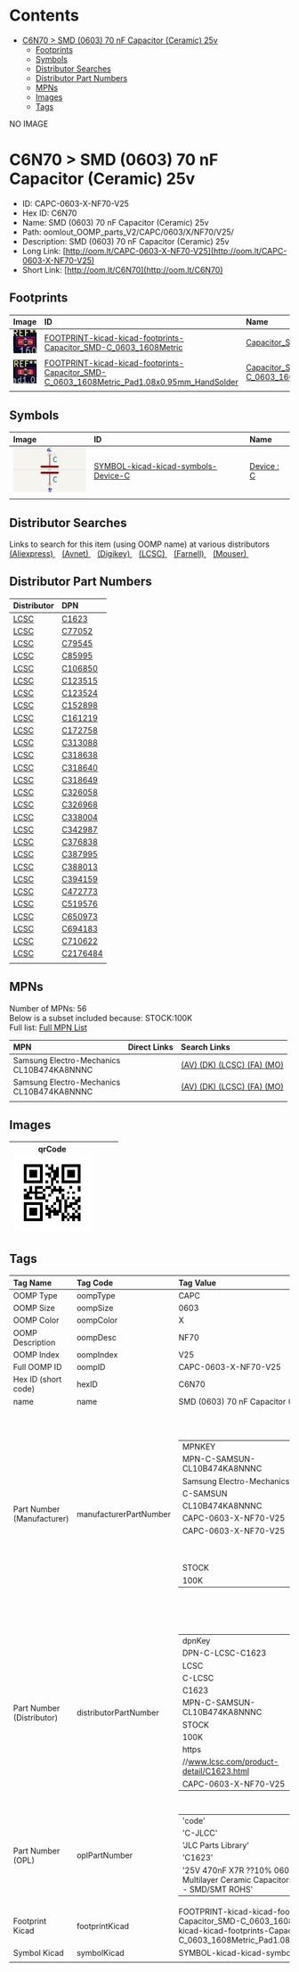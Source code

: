 



Contents
========

* [C6N70 > SMD (0603) 70 nF Capacitor (Ceramic) 25v](#c6n70--smd-0603-70-nf-capacitor-ceramic-25v)
	* [Footprints](#footprints)
	* [Symbols](#symbols)
	* [Distributor Searches](#distributor-searches)
	* [Distributor Part Numbers](#distributor-part-numbers)
	* [MPNs](#mpns)
	* [Images](#images)
	* [Tags](#tags)
  
NO IMAGE  
# C6N70 > SMD (0603) 70 nF Capacitor (Ceramic) 25v

- ID: CAPC-0603-X-NF70-V25
- Hex ID: C6N70
- Name: SMD (0603) 70 nF Capacitor (Ceramic) 25v
- Path: oomlout_OOMP_parts_V2/CAPC/0603/X/NF70/V25/
- Description: SMD (0603) 70 nF Capacitor (Ceramic) 25v
- Long Link: [http://oom.lt/CAPC-0603-X-NF70-V25](http://oom.lt/CAPC-0603-X-NF70-V25)
- Short Link: [http://oom.lt/C6N70](http://oom.lt/C6N70)

## Footprints
  

|Image|ID|Name|
| :--- | :--- | :--- |
|[![](https://raw.githubusercontent.com/oomlout/oomlout_OOMP_eda_V2/main/FOOTPRINT/kicad/kicad-footprints/Capacitor_SMD/C_0603_1608Metric/image_140.png)](https://github.com/oomlout/oomlout_OOMP_eda_V2/tree/main/FOOTPRINT/kicad/kicad-footprints/Capacitor_SMD/C_0603_1608Metric/)|[FOOTPRINT-kicad-kicad-footprints-Capacitor_SMD-C_0603_1608Metric](https://github.com/oomlout/oomlout_OOMP_eda_V2/tree/main/FOOTPRINT/kicad/kicad-footprints/Capacitor_SMD/C_0603_1608Metric/)|[Capacitor_SMD : C_0603_1608Metric](https://github.com/oomlout/oomlout_OOMP_eda_V2/tree/main/FOOTPRINT/kicad/kicad-footprints/Capacitor_SMD/C_0603_1608Metric/)|
|[![](https://raw.githubusercontent.com/oomlout/oomlout_OOMP_eda_V2/main/FOOTPRINT/kicad/kicad-footprints/Capacitor_SMD/C_0603_1608Metric_Pad1.08x0.95mm_HandSolder/image_140.png)](https://github.com/oomlout/oomlout_OOMP_eda_V2/tree/main/FOOTPRINT/kicad/kicad-footprints/Capacitor_SMD/C_0603_1608Metric_Pad1.08x0.95mm_HandSolder/)|[FOOTPRINT-kicad-kicad-footprints-Capacitor_SMD-C_0603_1608Metric_Pad1.08x0.95mm_HandSolder](https://github.com/oomlout/oomlout_OOMP_eda_V2/tree/main/FOOTPRINT/kicad/kicad-footprints/Capacitor_SMD/C_0603_1608Metric_Pad1.08x0.95mm_HandSolder/)|[Capacitor_SMD : C_0603_1608Metric_Pad1.08x0.95mm_HandSolder](https://github.com/oomlout/oomlout_OOMP_eda_V2/tree/main/FOOTPRINT/kicad/kicad-footprints/Capacitor_SMD/C_0603_1608Metric_Pad1.08x0.95mm_HandSolder/)|
||||

## Symbols
  

|Image|ID|Name|
| :--- | :--- | :--- |
|[![](https://raw.githubusercontent.com/oomlout/oomlout_OOMP_eda_V2/main/SYMBOL/kicad/kicad-symbols/Device/C/image_140.png)](https://github.com/oomlout/oomlout_OOMP_eda_V2/tree/main/SYMBOL/kicad/kicad-symbols/Device/C/)|[SYMBOL-kicad-kicad-symbols-Device-C](https://github.com/oomlout/oomlout_OOMP_eda_V2/tree/main/SYMBOL/kicad/kicad-symbols/Device/C/)|[Device : C](https://github.com/oomlout/oomlout_OOMP_eda_V2/tree/main/SYMBOL/kicad/kicad-symbols/Device/C/)|
||||

## Distributor Searches
  
Links to search for this item (using OOMP name) at various distributors  
[(Aliexpress) ](https://www.aliexpress.com/wholesale?SearchText=SMD+0603+70+nF+Capacitor+Ceramic+25v)&nbsp;&nbsp;&nbsp;[(Avnet) ](https://www.avnet.com/shop/us/search/SMD+0603+70+nF+Capacitor+Ceramic+25v)&nbsp;&nbsp;&nbsp;[(Digikey) ](https://www.digikey.co.uk/en/products/result?s=SMD+0603+70+nF+Capacitor+Ceramic+25v)&nbsp;&nbsp;&nbsp;[(LCSC) ](https://www.lcsc.com/search?q=SMD+0603+70+nF+Capacitor+Ceramic+25v)&nbsp;&nbsp;&nbsp;[(Farnell) ](https://uk.farnell.com/search?st=SMD+0603+70+nF+Capacitor+Ceramic+25v)&nbsp;&nbsp;&nbsp;[(Mouser) ](https://www.mouser.com/c/?q=SMD+0603+70+nF+Capacitor+Ceramic+25v)&nbsp;&nbsp;&nbsp;
## Distributor Part Numbers
  

|Distributor|DPN|
| :--- | :--- |
|[LCSC](https://www.lcsc.com/product-detail/C1623.html)|[C1623](https://www.lcsc.com/product-detail/C1623.html)|
|[LCSC](https://www.lcsc.com/product-detail/C77052.html)|[C77052](https://www.lcsc.com/product-detail/C77052.html)|
|[LCSC](https://www.lcsc.com/product-detail/C79545.html)|[C79545](https://www.lcsc.com/product-detail/C79545.html)|
|[LCSC](https://www.lcsc.com/product-detail/C85995.html)|[C85995](https://www.lcsc.com/product-detail/C85995.html)|
|[LCSC](https://www.lcsc.com/product-detail/C106850.html)|[C106850](https://www.lcsc.com/product-detail/C106850.html)|
|[LCSC](https://www.lcsc.com/product-detail/C123515.html)|[C123515](https://www.lcsc.com/product-detail/C123515.html)|
|[LCSC](https://www.lcsc.com/product-detail/C123524.html)|[C123524](https://www.lcsc.com/product-detail/C123524.html)|
|[LCSC](https://www.lcsc.com/product-detail/C152898.html)|[C152898](https://www.lcsc.com/product-detail/C152898.html)|
|[LCSC](https://www.lcsc.com/product-detail/C161219.html)|[C161219](https://www.lcsc.com/product-detail/C161219.html)|
|[LCSC](https://www.lcsc.com/product-detail/C172758.html)|[C172758](https://www.lcsc.com/product-detail/C172758.html)|
|[LCSC](https://www.lcsc.com/product-detail/C313088.html)|[C313088](https://www.lcsc.com/product-detail/C313088.html)|
|[LCSC](https://www.lcsc.com/product-detail/C318638.html)|[C318638](https://www.lcsc.com/product-detail/C318638.html)|
|[LCSC](https://www.lcsc.com/product-detail/C318640.html)|[C318640](https://www.lcsc.com/product-detail/C318640.html)|
|[LCSC](https://www.lcsc.com/product-detail/C318649.html)|[C318649](https://www.lcsc.com/product-detail/C318649.html)|
|[LCSC](https://www.lcsc.com/product-detail/C326058.html)|[C326058](https://www.lcsc.com/product-detail/C326058.html)|
|[LCSC](https://www.lcsc.com/product-detail/C326968.html)|[C326968](https://www.lcsc.com/product-detail/C326968.html)|
|[LCSC](https://www.lcsc.com/product-detail/C338004.html)|[C338004](https://www.lcsc.com/product-detail/C338004.html)|
|[LCSC](https://www.lcsc.com/product-detail/C342987.html)|[C342987](https://www.lcsc.com/product-detail/C342987.html)|
|[LCSC](https://www.lcsc.com/product-detail/C376838.html)|[C376838](https://www.lcsc.com/product-detail/C376838.html)|
|[LCSC](https://www.lcsc.com/product-detail/C387995.html)|[C387995](https://www.lcsc.com/product-detail/C387995.html)|
|[LCSC](https://www.lcsc.com/product-detail/C388013.html)|[C388013](https://www.lcsc.com/product-detail/C388013.html)|
|[LCSC](https://www.lcsc.com/product-detail/C394159.html)|[C394159](https://www.lcsc.com/product-detail/C394159.html)|
|[LCSC](https://www.lcsc.com/product-detail/C472773.html)|[C472773](https://www.lcsc.com/product-detail/C472773.html)|
|[LCSC](https://www.lcsc.com/product-detail/C519576.html)|[C519576](https://www.lcsc.com/product-detail/C519576.html)|
|[LCSC](https://www.lcsc.com/product-detail/C650973.html)|[C650973](https://www.lcsc.com/product-detail/C650973.html)|
|[LCSC](https://www.lcsc.com/product-detail/C694183.html)|[C694183](https://www.lcsc.com/product-detail/C694183.html)|
|[LCSC](https://www.lcsc.com/product-detail/C710622.html)|[C710622](https://www.lcsc.com/product-detail/C710622.html)|
|[LCSC](https://www.lcsc.com/product-detail/C2176484.html)|[C2176484](https://www.lcsc.com/product-detail/C2176484.html)|
|||

## MPNs
  
Number of MPNs: 56<br>Below is a subset included because: STOCK:100K <br>Full list: [Full MPN List](MPNLIST.md)  

|MPN|Direct Links|Search Links|
| :--- | :--- | :--- |
|Samsung Electro-Mechanics<br>CL10B474KA8NNNC||[(AV) ](https://www.avnet.com/shop/us/search/CL10B474KA8NNNC)[(DK) ](https://www.digikey.co.uk/products/en?keywords=CL10B474KA8NNNC)[(LCSC) ](https://www.lcsc.com/search?q=CL10B474KA8NNNC)[(FA) ](https://uk.farnell.com/search?st=CL10B474KA8NNNC)[(MO) ](https://www.mouser.com/c/?q=CL10B474KA8NNNC)|
|Samsung Electro-Mechanics<br>CL10B474KA8NNNC||[(AV) ](https://www.avnet.com/shop/us/search/CL10B474KA8NNNC)[(DK) ](https://www.digikey.co.uk/products/en?keywords=CL10B474KA8NNNC)[(LCSC) ](https://www.lcsc.com/search?q=CL10B474KA8NNNC)[(FA) ](https://uk.farnell.com/search?st=CL10B474KA8NNNC)[(MO) ](https://www.mouser.com/c/?q=CL10B474KA8NNNC)|
||||

## Images
  

|qrCode<br>[![](https://raw.githubusercontent.com/oomlout/oomlout_OOMP_parts_V2/main/CAPC/0603/X/NF70/V25/qrCode_140.png)](https://github.com/oomlout/oomlout_OOMP_parts_V2/tree/main/CAPC/0603/X/NF70/V25/qrCode.png)||||
| :---: | :---: | :---: | :---: |

## Tags
  

|Tag Name|Tag Code|Tag Value|
| :--- | :--- | :--- |
|OOMP Type|oompType|CAPC|
|OOMP Size|oompSize|0603|
|OOMP Color|oompColor|X|
|OOMP Description|oompDesc|NF70|
|OOMP Index|oompIndex|V25|
|Full OOMP ID|oompID|CAPC-0603-X-NF70-V25|
|Hex ID (short code)|hexID|C6N70|
|name|name|SMD (0603) 70 nF Capacitor (Ceramic) 25v|
|Part Number (Manufacturer)|manufacturerPartNumber|<table><tr><td>MPNKEY</td></tr><tr><td> MPN-C-SAMSUN-CL10B474KA8NNNC</td><td> MANUFACTURER</td></tr><tr><td> Samsung Electro-Mechanics</td><td> MANUCODE</td></tr><tr><td> C-SAMSUN</td><td> MPN</td></tr><tr><td> CL10B474KA8NNNC</td><td> OOMPIDPARTIAL</td></tr><tr><td> CAPC-0603-X-NF70-V25</td><td> OOMPID</td></tr><tr><td> CAPC-0603-X-NF70-V25</td><td> LINK</td></tr><tr><td> </td><td> DESCRIPTION</td></tr><tr><td> </td><td> TAGS</td></tr><tr><td> STOCK</td></tr><tr><td>100K</td></tr></table></td><td> <table><tr><td>MPNKEY</td></tr><tr><td> MPN-C-MURATA-GRM188R71E474KA12D</td><td> MANUFACTURER</td></tr><tr><td> Murata Electronics</td><td> MANUCODE</td></tr><tr><td> C-MURATA</td><td> MPN</td></tr><tr><td> GRM188R71E474KA12D</td><td> OOMPIDPARTIAL</td></tr><tr><td> CAPC-0603-X-NF70-V25</td><td> OOMPID</td></tr><tr><td> CAPC-0603-X-NF70-V25</td><td> LINK</td></tr><tr><td> </td><td> DESCRIPTION</td></tr><tr><td> </td><td> TAGS</td></tr><tr><td> STOCK</td></tr><tr><td>1K</td></tr></table></td><td> <table><tr><td>MPNKEY</td></tr><tr><td> MPN-C-KYOCER-06033C474KAT2A</td><td> MANUFACTURER</td></tr><tr><td> Kyocera AVX</td><td> MANUCODE</td></tr><tr><td> C-KYOCER</td><td> MPN</td></tr><tr><td> 06033C474KAT2A</td><td> OOMPIDPARTIAL</td></tr><tr><td> CAPC-0603-X-NF70-V25</td><td> OOMPID</td></tr><tr><td> CAPC-0603-X-NF70-V25</td><td> LINK</td></tr><tr><td> </td><td> DESCRIPTION</td></tr><tr><td> </td><td> TAGS</td></tr><tr><td> </td></tr></table></td><td> <table><tr><td>MPNKEY</td></tr><tr><td> MPN-C-MURATA-GRM188B31E474KA75D</td><td> MANUFACTURER</td></tr><tr><td> Murata Electronics</td><td> MANUCODE</td></tr><tr><td> C-MURATA</td><td> MPN</td></tr><tr><td> GRM188B31E474KA75D</td><td> OOMPIDPARTIAL</td></tr><tr><td> CAPC-0603-X-NF70-V25</td><td> OOMPID</td></tr><tr><td> CAPC-0603-X-NF70-V25</td><td> LINK</td></tr><tr><td> </td><td> DESCRIPTION</td></tr><tr><td> </td><td> TAGS</td></tr><tr><td> </td></tr></table></td><td> <table><tr><td>MPNKEY</td></tr><tr><td> MPN-C-YAGEO-CC0603KRX5R8BB474</td><td> MANUFACTURER</td></tr><tr><td> YAGEO</td><td> MANUCODE</td></tr><tr><td> C-YAGEO</td><td> MPN</td></tr><tr><td> CC0603KRX5R8BB474</td><td> OOMPIDPARTIAL</td></tr><tr><td> CAPC-0603-X-NF70-V25</td><td> OOMPID</td></tr><tr><td> CAPC-0603-X-NF70-V25</td><td> LINK</td></tr><tr><td> </td><td> DESCRIPTION</td></tr><tr><td> </td><td> TAGS</td></tr><tr><td> STOCK</td></tr><tr><td>1K</td></tr></table></td><td> <table><tr><td>MPNKEY</td></tr><tr><td> MPN-C-WALSIN-0603B474K250CT</td><td> MANUFACTURER</td></tr><tr><td> Walsin Tech Corp</td><td> MANUCODE</td></tr><tr><td> C-WALSIN</td><td> MPN</td></tr><tr><td> 0603B474K250CT</td><td> OOMPIDPARTIAL</td></tr><tr><td> CAPC-0603-X-NF70-V25</td><td> OOMPID</td></tr><tr><td> CAPC-0603-X-NF70-V25</td><td> LINK</td></tr><tr><td> </td><td> DESCRIPTION</td></tr><tr><td> </td><td> TAGS</td></tr><tr><td> STOCK</td></tr><tr><td>10K</td></tr></table></td><td> <table><tr><td>MPNKEY</td></tr><tr><td> MPN-C-WALSIN-0603F474Z250</td><td> MANUFACTURER</td></tr><tr><td> Walsin Tech Corp</td><td> MANUCODE</td></tr><tr><td> C-WALSIN</td><td> MPN</td></tr><tr><td> 0603F474Z250</td><td> OOMPIDPARTIAL</td></tr><tr><td> CAPC-0603-X-NF70-V25</td><td> OOMPID</td></tr><tr><td> CAPC-0603-X-NF70-V25</td><td> LINK</td></tr><tr><td> </td><td> DESCRIPTION</td></tr><tr><td> </td><td> TAGS</td></tr><tr><td> </td></tr></table></td><td> <table><tr><td>MPNKEY</td></tr><tr><td> MPN-C-WALSIN-0603X474K250CT</td><td> MANUFACTURER</td></tr><tr><td> Walsin Tech Corp</td><td> MANUCODE</td></tr><tr><td> C-WALSIN</td><td> MPN</td></tr><tr><td> 0603X474K250CT</td><td> OOMPIDPARTIAL</td></tr><tr><td> CAPC-0603-X-NF70-V25</td><td> OOMPID</td></tr><tr><td> CAPC-0603-X-NF70-V25</td><td> LINK</td></tr><tr><td> </td><td> DESCRIPTION</td></tr><tr><td> </td><td> TAGS</td></tr><tr><td> STOCK</td></tr><tr><td>10K</td></tr></table></td><td> <table><tr><td>MPNKEY</td></tr><tr><td> MPN-C-MURATA-GCM188R71E474KA64D</td><td> MANUFACTURER</td></tr><tr><td> Murata Electronics</td><td> MANUCODE</td></tr><tr><td> C-MURATA</td><td> MPN</td></tr><tr><td> GCM188R71E474KA64D</td><td> OOMPIDPARTIAL</td></tr><tr><td> CAPC-0603-X-NF70-V25</td><td> OOMPID</td></tr><tr><td> CAPC-0603-X-NF70-V25</td><td> LINK</td></tr><tr><td> </td><td> DESCRIPTION</td></tr><tr><td> </td><td> TAGS</td></tr><tr><td> STOCK</td></tr><tr><td>1K</td></tr></table></td><td> <table><tr><td>MPNKEY</td></tr><tr><td> MPN-C-FHGUAN-0603B474K250NT</td><td> MANUFACTURER</td></tr><tr><td> FH (Guangdong Fenghua Advanced Tech)</td><td> MANUCODE</td></tr><tr><td> C-FHGUAN</td><td> MPN</td></tr><tr><td> 0603B474K250NT</td><td> OOMPIDPARTIAL</td></tr><tr><td> CAPC-0603-X-NF70-V25</td><td> OOMPID</td></tr><tr><td> CAPC-0603-X-NF70-V25</td><td> LINK</td></tr><tr><td> </td><td> DESCRIPTION</td></tr><tr><td> </td><td> TAGS</td></tr><tr><td> STOCK</td></tr><tr><td>1K</td></tr></table></td><td> <table><tr><td>MPNKEY</td></tr><tr><td> MPN-C-FHGUAN-0603F474M250NT</td><td> MANUFACTURER</td></tr><tr><td> FH (Guangdong Fenghua Advanced Tech)</td><td> MANUCODE</td></tr><tr><td> C-FHGUAN</td><td> MPN</td></tr><tr><td> 0603F474M250NT</td><td> OOMPIDPARTIAL</td></tr><tr><td> CAPC-0603-X-NF70-V25</td><td> OOMPID</td></tr><tr><td> CAPC-0603-X-NF70-V25</td><td> LINK</td></tr><tr><td> </td><td> DESCRIPTION</td></tr><tr><td> </td><td> TAGS</td></tr><tr><td> </td></tr></table></td><td> <table><tr><td>MPNKEY</td></tr><tr><td> MPN-C-SAMSUN-CL10A474KA8NNNC</td><td> MANUFACTURER</td></tr><tr><td> Samsung Electro-Mechanics</td><td> MANUCODE</td></tr><tr><td> C-SAMSUN</td><td> MPN</td></tr><tr><td> CL10A474KA8NNNC</td><td> OOMPIDPARTIAL</td></tr><tr><td> CAPC-0603-X-NF70-V25</td><td> OOMPID</td></tr><tr><td> CAPC-0603-X-NF70-V25</td><td> LINK</td></tr><tr><td> </td><td> DESCRIPTION</td></tr><tr><td> </td><td> TAGS</td></tr><tr><td> </td></tr></table></td><td> <table><tr><td>MPNKEY</td></tr><tr><td> MPN-C-SAMSUN-CL10B474KA8NFNC</td><td> MANUFACTURER</td></tr><tr><td> Samsung Electro-Mechanics</td><td> MANUCODE</td></tr><tr><td> C-SAMSUN</td><td> MPN</td></tr><tr><td> CL10B474KA8NFNC</td><td> OOMPIDPARTIAL</td></tr><tr><td> CAPC-0603-X-NF70-V25</td><td> OOMPID</td></tr><tr><td> CAPC-0603-X-NF70-V25</td><td> LINK</td></tr><tr><td> </td><td> DESCRIPTION</td></tr><tr><td> </td><td> TAGS</td></tr><tr><td> </td></tr></table></td><td> <table><tr><td>MPNKEY</td></tr><tr><td> MPN-C-SAMSUN-CL10F474ZA8NNNC</td><td> MANUFACTURER</td></tr><tr><td> Samsung Electro-Mechanics</td><td> MANUCODE</td></tr><tr><td> C-SAMSUN</td><td> MPN</td></tr><tr><td> CL10F474ZA8NNNC</td><td> OOMPIDPARTIAL</td></tr><tr><td> CAPC-0603-X-NF70-V25</td><td> OOMPID</td></tr><tr><td> CAPC-0603-X-NF70-V25</td><td> LINK</td></tr><tr><td> </td><td> DESCRIPTION</td></tr><tr><td> </td><td> TAGS</td></tr><tr><td> STOCK</td></tr><tr><td>1K</td></tr></table></td><td> <table><tr><td>MPNKEY</td></tr><tr><td> MPN-C-YAGEO-CC0603KRX7R8BB474</td><td> MANUFACTURER</td></tr><tr><td> YAGEO</td><td> MANUCODE</td></tr><tr><td> C-YAGEO</td><td> MPN</td></tr><tr><td> CC0603KRX7R8BB474</td><td> OOMPIDPARTIAL</td></tr><tr><td> CAPC-0603-X-NF70-V25</td><td> OOMPID</td></tr><tr><td> CAPC-0603-X-NF70-V25</td><td> LINK</td></tr><tr><td> </td><td> DESCRIPTION</td></tr><tr><td> </td><td> TAGS</td></tr><tr><td> STOCK</td></tr><tr><td>1K</td></tr></table></td><td> <table><tr><td>MPNKEY</td></tr><tr><td> MPN-C-YAGEO-CC0603ZRY5V8BB474</td><td> MANUFACTURER</td></tr><tr><td> YAGEO</td><td> MANUCODE</td></tr><tr><td> C-YAGEO</td><td> MPN</td></tr><tr><td> CC0603ZRY5V8BB474</td><td> OOMPIDPARTIAL</td></tr><tr><td> CAPC-0603-X-NF70-V25</td><td> OOMPID</td></tr><tr><td> CAPC-0603-X-NF70-V25</td><td> LINK</td></tr><tr><td> </td><td> DESCRIPTION</td></tr><tr><td> </td><td> TAGS</td></tr><tr><td> STOCK</td></tr><tr><td>1K</td></tr></table></td><td> <table><tr><td>MPNKEY</td></tr><tr><td> MPN-C-TDK-C1608X5R1E474KT000E</td><td> MANUFACTURER</td></tr><tr><td> TDK</td><td> MANUCODE</td></tr><tr><td> C-TDK</td><td> MPN</td></tr><tr><td> C1608X5R1E474KT000E</td><td> OOMPIDPARTIAL</td></tr><tr><td> CAPC-0603-X-NF70-V25</td><td> OOMPID</td></tr><tr><td> CAPC-0603-X-NF70-V25</td><td> LINK</td></tr><tr><td> </td><td> DESCRIPTION</td></tr><tr><td> </td><td> TAGS</td></tr><tr><td> </td></tr></table></td><td> <table><tr><td>MPNKEY</td></tr><tr><td> MPN-C-TDK-CGA3E3X7R1E474KT0Y0N</td><td> MANUFACTURER</td></tr><tr><td> TDK</td><td> MANUCODE</td></tr><tr><td> C-TDK</td><td> MPN</td></tr><tr><td> CGA3E3X7R1E474KT0Y0N</td><td> OOMPIDPARTIAL</td></tr><tr><td> CAPC-0603-X-NF70-V25</td><td> OOMPID</td></tr><tr><td> CAPC-0603-X-NF70-V25</td><td> LINK</td></tr><tr><td> </td><td> DESCRIPTION</td></tr><tr><td> </td><td> TAGS</td></tr><tr><td> </td></tr></table></td><td> <table><tr><td>MPNKEY</td></tr><tr><td> MPN-C-CCTC-TCC0603X7R474K250CT</td><td> MANUFACTURER</td></tr><tr><td> CCTC</td><td> MANUCODE</td></tr><tr><td> C-CCTC</td><td> MPN</td></tr><tr><td> TCC0603X7R474K250CT</td><td> OOMPIDPARTIAL</td></tr><tr><td> CAPC-0603-X-NF70-V25</td><td> OOMPID</td></tr><tr><td> CAPC-0603-X-NF70-V25</td><td> LINK</td></tr><tr><td> </td><td> DESCRIPTION</td></tr><tr><td> </td><td> TAGS</td></tr><tr><td> STOCK</td></tr><tr><td>1K</td></tr></table></td><td> <table><tr><td>MPNKEY</td></tr><tr><td> MPN-C-WALSIN-0603F474M250CT</td><td> MANUFACTURER</td></tr><tr><td> Walsin Tech Corp</td><td> MANUCODE</td></tr><tr><td> C-WALSIN</td><td> MPN</td></tr><tr><td> 0603F474M250CT</td><td> OOMPIDPARTIAL</td></tr><tr><td> CAPC-0603-X-NF70-V25</td><td> OOMPID</td></tr><tr><td> CAPC-0603-X-NF70-V25</td><td> LINK</td></tr><tr><td> </td><td> DESCRIPTION</td></tr><tr><td> </td><td> TAGS</td></tr><tr><td> </td></tr></table></td><td> <table><tr><td>MPNKEY</td></tr><tr><td> MPN-C-WALSIN-0603B274K250CT</td><td> MANUFACTURER</td></tr><tr><td> Walsin Tech Corp</td><td> MANUCODE</td></tr><tr><td> C-WALSIN</td><td> MPN</td></tr><tr><td> 0603B274K250CT</td><td> OOMPIDPARTIAL</td></tr><tr><td> CAPC-0603-X-NF70-V25</td><td> OOMPID</td></tr><tr><td> CAPC-0603-X-NF70-V25</td><td> LINK</td></tr><tr><td> </td><td> DESCRIPTION</td></tr><tr><td> </td><td> TAGS</td></tr><tr><td> </td></tr></table></td><td> <table><tr><td>MPNKEY</td></tr><tr><td> MPN-C-PSAPRO-FN18X474K250PBG</td><td> MANUFACTURER</td></tr><tr><td> PSA(Prosperity Dielectrics)</td><td> MANUCODE</td></tr><tr><td> C-PSAPRO</td><td> MPN</td></tr><tr><td> FN18X474K250PBG</td><td> OOMPIDPARTIAL</td></tr><tr><td> CAPC-0603-X-NF70-V25</td><td> OOMPID</td></tr><tr><td> CAPC-0603-X-NF70-V25</td><td> LINK</td></tr><tr><td> </td><td> DESCRIPTION</td></tr><tr><td> </td><td> TAGS</td></tr><tr><td> STOCK</td></tr><tr><td>1K</td></tr></table></td><td> <table><tr><td>MPNKEY</td></tr><tr><td> MPN-C-SAMSUN-CL10B474KA8VPNC</td><td> MANUFACTURER</td></tr><tr><td> Samsung Electro-Mechanics</td><td> MANUCODE</td></tr><tr><td> C-SAMSUN</td><td> MPN</td></tr><tr><td> CL10B474KA8VPNC</td><td> OOMPIDPARTIAL</td></tr><tr><td> CAPC-0603-X-NF70-V25</td><td> OOMPID</td></tr><tr><td> CAPC-0603-X-NF70-V25</td><td> LINK</td></tr><tr><td> </td><td> DESCRIPTION</td></tr><tr><td> </td><td> TAGS</td></tr><tr><td> STOCK</td></tr><tr><td>1K</td></tr></table></td><td> <table><tr><td>MPNKEY</td></tr><tr><td> MPN-C-YAGEO-CC0603JRX7R8BB474</td><td> MANUFACTURER</td></tr><tr><td> YAGEO</td><td> MANUCODE</td></tr><tr><td> C-YAGEO</td><td> MPN</td></tr><tr><td> CC0603JRX7R8BB474</td><td> OOMPIDPARTIAL</td></tr><tr><td> CAPC-0603-X-NF70-V25</td><td> OOMPID</td></tr><tr><td> CAPC-0603-X-NF70-V25</td><td> LINK</td></tr><tr><td> </td><td> DESCRIPTION</td></tr><tr><td> </td><td> TAGS</td></tr><tr><td> </td></tr></table></td><td> <table><tr><td>MPNKEY</td></tr><tr><td> MPN-C-TAIYOY-TMK107B7474KAHT</td><td> MANUFACTURER</td></tr><tr><td> Taiyo Yuden</td><td> MANUCODE</td></tr><tr><td> C-TAIYOY</td><td> MPN</td></tr><tr><td> TMK107B7474KAHT</td><td> OOMPIDPARTIAL</td></tr><tr><td> CAPC-0603-X-NF70-V25</td><td> OOMPID</td></tr><tr><td> CAPC-0603-X-NF70-V25</td><td> LINK</td></tr><tr><td> </td><td> DESCRIPTION</td></tr><tr><td> </td><td> TAGS</td></tr><tr><td> STOCK</td></tr><tr><td>1K</td></tr></table></td><td> <table><tr><td>MPNKEY</td></tr><tr><td> MPN-C-TDK-C1608X7R1E474KT000N</td><td> MANUFACTURER</td></tr><tr><td> TDK</td><td> MANUCODE</td></tr><tr><td> C-TDK</td><td> MPN</td></tr><tr><td> C1608X7R1E474KT000N</td><td> OOMPIDPARTIAL</td></tr><tr><td> CAPC-0603-X-NF70-V25</td><td> OOMPID</td></tr><tr><td> CAPC-0603-X-NF70-V25</td><td> LINK</td></tr><tr><td> </td><td> DESCRIPTION</td></tr><tr><td> </td><td> TAGS</td></tr><tr><td> STOCK</td></tr><tr><td>1K</td></tr></table></td><td> <table><tr><td>MPNKEY</td></tr><tr><td> MPN-C-MURATA-GCJ188R91E474KA01D</td><td> MANUFACTURER</td></tr><tr><td> Murata Electronics</td><td> MANUCODE</td></tr><tr><td> C-MURATA</td><td> MPN</td></tr><tr><td> GCJ188R91E474KA01D</td><td> OOMPIDPARTIAL</td></tr><tr><td> CAPC-0603-X-NF70-V25</td><td> OOMPID</td></tr><tr><td> CAPC-0603-X-NF70-V25</td><td> LINK</td></tr><tr><td> </td><td> DESCRIPTION</td></tr><tr><td> </td><td> TAGS</td></tr><tr><td> </td></tr></table></td><td> <table><tr><td>MPNKEY</td></tr><tr><td> MPN-C-WURTHE-885012206075</td><td> MANUFACTURER</td></tr><tr><td> Wurth Elektronik</td><td> MANUCODE</td></tr><tr><td> C-WURTHE</td><td> MPN</td></tr><tr><td> 885012206075</td><td> OOMPIDPARTIAL</td></tr><tr><td> CAPC-0603-X-NF70-V25</td><td> OOMPID</td></tr><tr><td> CAPC-0603-X-NF70-V25</td><td> LINK</td></tr><tr><td> </td><td> DESCRIPTION</td></tr><tr><td> </td><td> TAGS</td></tr><tr><td> </td></tr></table></td><td> <table><tr><td>MPNKEY</td></tr><tr><td> MPN-C-SAMSUN-CL10B474KA8NNNC</td><td> MANUFACTURER</td></tr><tr><td> Samsung Electro-Mechanics</td><td> MANUCODE</td></tr><tr><td> C-SAMSUN</td><td> MPN</td></tr><tr><td> CL10B474KA8NNNC</td><td> OOMPIDPARTIAL</td></tr><tr><td> CAPC-0603-X-NF70-V25</td><td> OOMPID</td></tr><tr><td> CAPC-0603-X-NF70-V25</td><td> LINK</td></tr><tr><td> </td><td> DESCRIPTION</td></tr><tr><td> </td><td> TAGS</td></tr><tr><td> STOCK</td></tr><tr><td>100K</td></tr></table></td><td> <table><tr><td>MPNKEY</td></tr><tr><td> MPN-C-MURATA-GRM188R71E474KA12D</td><td> MANUFACTURER</td></tr><tr><td> Murata Electronics</td><td> MANUCODE</td></tr><tr><td> C-MURATA</td><td> MPN</td></tr><tr><td> GRM188R71E474KA12D</td><td> OOMPIDPARTIAL</td></tr><tr><td> CAPC-0603-X-NF70-V25</td><td> OOMPID</td></tr><tr><td> CAPC-0603-X-NF70-V25</td><td> LINK</td></tr><tr><td> </td><td> DESCRIPTION</td></tr><tr><td> </td><td> TAGS</td></tr><tr><td> STOCK</td></tr><tr><td>1K</td></tr></table></td><td> <table><tr><td>MPNKEY</td></tr><tr><td> MPN-C-KYOCER-06033C474KAT2A</td><td> MANUFACTURER</td></tr><tr><td> Kyocera AVX</td><td> MANUCODE</td></tr><tr><td> C-KYOCER</td><td> MPN</td></tr><tr><td> 06033C474KAT2A</td><td> OOMPIDPARTIAL</td></tr><tr><td> CAPC-0603-X-NF70-V25</td><td> OOMPID</td></tr><tr><td> CAPC-0603-X-NF70-V25</td><td> LINK</td></tr><tr><td> </td><td> DESCRIPTION</td></tr><tr><td> </td><td> TAGS</td></tr><tr><td> </td></tr></table></td><td> <table><tr><td>MPNKEY</td></tr><tr><td> MPN-C-MURATA-GRM188B31E474KA75D</td><td> MANUFACTURER</td></tr><tr><td> Murata Electronics</td><td> MANUCODE</td></tr><tr><td> C-MURATA</td><td> MPN</td></tr><tr><td> GRM188B31E474KA75D</td><td> OOMPIDPARTIAL</td></tr><tr><td> CAPC-0603-X-NF70-V25</td><td> OOMPID</td></tr><tr><td> CAPC-0603-X-NF70-V25</td><td> LINK</td></tr><tr><td> </td><td> DESCRIPTION</td></tr><tr><td> </td><td> TAGS</td></tr><tr><td> </td></tr></table></td><td> <table><tr><td>MPNKEY</td></tr><tr><td> MPN-C-YAGEO-CC0603KRX5R8BB474</td><td> MANUFACTURER</td></tr><tr><td> YAGEO</td><td> MANUCODE</td></tr><tr><td> C-YAGEO</td><td> MPN</td></tr><tr><td> CC0603KRX5R8BB474</td><td> OOMPIDPARTIAL</td></tr><tr><td> CAPC-0603-X-NF70-V25</td><td> OOMPID</td></tr><tr><td> CAPC-0603-X-NF70-V25</td><td> LINK</td></tr><tr><td> </td><td> DESCRIPTION</td></tr><tr><td> </td><td> TAGS</td></tr><tr><td> STOCK</td></tr><tr><td>1K</td></tr></table></td><td> <table><tr><td>MPNKEY</td></tr><tr><td> MPN-C-WALSIN-0603B474K250CT</td><td> MANUFACTURER</td></tr><tr><td> Walsin Tech Corp</td><td> MANUCODE</td></tr><tr><td> C-WALSIN</td><td> MPN</td></tr><tr><td> 0603B474K250CT</td><td> OOMPIDPARTIAL</td></tr><tr><td> CAPC-0603-X-NF70-V25</td><td> OOMPID</td></tr><tr><td> CAPC-0603-X-NF70-V25</td><td> LINK</td></tr><tr><td> </td><td> DESCRIPTION</td></tr><tr><td> </td><td> TAGS</td></tr><tr><td> STOCK</td></tr><tr><td>10K</td></tr></table></td><td> <table><tr><td>MPNKEY</td></tr><tr><td> MPN-C-WALSIN-0603F474Z250</td><td> MANUFACTURER</td></tr><tr><td> Walsin Tech Corp</td><td> MANUCODE</td></tr><tr><td> C-WALSIN</td><td> MPN</td></tr><tr><td> 0603F474Z250</td><td> OOMPIDPARTIAL</td></tr><tr><td> CAPC-0603-X-NF70-V25</td><td> OOMPID</td></tr><tr><td> CAPC-0603-X-NF70-V25</td><td> LINK</td></tr><tr><td> </td><td> DESCRIPTION</td></tr><tr><td> </td><td> TAGS</td></tr><tr><td> </td></tr></table></td><td> <table><tr><td>MPNKEY</td></tr><tr><td> MPN-C-WALSIN-0603X474K250CT</td><td> MANUFACTURER</td></tr><tr><td> Walsin Tech Corp</td><td> MANUCODE</td></tr><tr><td> C-WALSIN</td><td> MPN</td></tr><tr><td> 0603X474K250CT</td><td> OOMPIDPARTIAL</td></tr><tr><td> CAPC-0603-X-NF70-V25</td><td> OOMPID</td></tr><tr><td> CAPC-0603-X-NF70-V25</td><td> LINK</td></tr><tr><td> </td><td> DESCRIPTION</td></tr><tr><td> </td><td> TAGS</td></tr><tr><td> STOCK</td></tr><tr><td>10K</td></tr></table></td><td> <table><tr><td>MPNKEY</td></tr><tr><td> MPN-C-MURATA-GCM188R71E474KA64D</td><td> MANUFACTURER</td></tr><tr><td> Murata Electronics</td><td> MANUCODE</td></tr><tr><td> C-MURATA</td><td> MPN</td></tr><tr><td> GCM188R71E474KA64D</td><td> OOMPIDPARTIAL</td></tr><tr><td> CAPC-0603-X-NF70-V25</td><td> OOMPID</td></tr><tr><td> CAPC-0603-X-NF70-V25</td><td> LINK</td></tr><tr><td> </td><td> DESCRIPTION</td></tr><tr><td> </td><td> TAGS</td></tr><tr><td> STOCK</td></tr><tr><td>1K</td></tr></table></td><td> <table><tr><td>MPNKEY</td></tr><tr><td> MPN-C-FHGUAN-0603B474K250NT</td><td> MANUFACTURER</td></tr><tr><td> FH (Guangdong Fenghua Advanced Tech)</td><td> MANUCODE</td></tr><tr><td> C-FHGUAN</td><td> MPN</td></tr><tr><td> 0603B474K250NT</td><td> OOMPIDPARTIAL</td></tr><tr><td> CAPC-0603-X-NF70-V25</td><td> OOMPID</td></tr><tr><td> CAPC-0603-X-NF70-V25</td><td> LINK</td></tr><tr><td> </td><td> DESCRIPTION</td></tr><tr><td> </td><td> TAGS</td></tr><tr><td> STOCK</td></tr><tr><td>1K</td></tr></table></td><td> <table><tr><td>MPNKEY</td></tr><tr><td> MPN-C-FHGUAN-0603F474M250NT</td><td> MANUFACTURER</td></tr><tr><td> FH (Guangdong Fenghua Advanced Tech)</td><td> MANUCODE</td></tr><tr><td> C-FHGUAN</td><td> MPN</td></tr><tr><td> 0603F474M250NT</td><td> OOMPIDPARTIAL</td></tr><tr><td> CAPC-0603-X-NF70-V25</td><td> OOMPID</td></tr><tr><td> CAPC-0603-X-NF70-V25</td><td> LINK</td></tr><tr><td> </td><td> DESCRIPTION</td></tr><tr><td> </td><td> TAGS</td></tr><tr><td> </td></tr></table></td><td> <table><tr><td>MPNKEY</td></tr><tr><td> MPN-C-SAMSUN-CL10A474KA8NNNC</td><td> MANUFACTURER</td></tr><tr><td> Samsung Electro-Mechanics</td><td> MANUCODE</td></tr><tr><td> C-SAMSUN</td><td> MPN</td></tr><tr><td> CL10A474KA8NNNC</td><td> OOMPIDPARTIAL</td></tr><tr><td> CAPC-0603-X-NF70-V25</td><td> OOMPID</td></tr><tr><td> CAPC-0603-X-NF70-V25</td><td> LINK</td></tr><tr><td> </td><td> DESCRIPTION</td></tr><tr><td> </td><td> TAGS</td></tr><tr><td> </td></tr></table></td><td> <table><tr><td>MPNKEY</td></tr><tr><td> MPN-C-SAMSUN-CL10B474KA8NFNC</td><td> MANUFACTURER</td></tr><tr><td> Samsung Electro-Mechanics</td><td> MANUCODE</td></tr><tr><td> C-SAMSUN</td><td> MPN</td></tr><tr><td> CL10B474KA8NFNC</td><td> OOMPIDPARTIAL</td></tr><tr><td> CAPC-0603-X-NF70-V25</td><td> OOMPID</td></tr><tr><td> CAPC-0603-X-NF70-V25</td><td> LINK</td></tr><tr><td> </td><td> DESCRIPTION</td></tr><tr><td> </td><td> TAGS</td></tr><tr><td> </td></tr></table></td><td> <table><tr><td>MPNKEY</td></tr><tr><td> MPN-C-SAMSUN-CL10F474ZA8NNNC</td><td> MANUFACTURER</td></tr><tr><td> Samsung Electro-Mechanics</td><td> MANUCODE</td></tr><tr><td> C-SAMSUN</td><td> MPN</td></tr><tr><td> CL10F474ZA8NNNC</td><td> OOMPIDPARTIAL</td></tr><tr><td> CAPC-0603-X-NF70-V25</td><td> OOMPID</td></tr><tr><td> CAPC-0603-X-NF70-V25</td><td> LINK</td></tr><tr><td> </td><td> DESCRIPTION</td></tr><tr><td> </td><td> TAGS</td></tr><tr><td> STOCK</td></tr><tr><td>1K</td></tr></table></td><td> <table><tr><td>MPNKEY</td></tr><tr><td> MPN-C-YAGEO-CC0603KRX7R8BB474</td><td> MANUFACTURER</td></tr><tr><td> YAGEO</td><td> MANUCODE</td></tr><tr><td> C-YAGEO</td><td> MPN</td></tr><tr><td> CC0603KRX7R8BB474</td><td> OOMPIDPARTIAL</td></tr><tr><td> CAPC-0603-X-NF70-V25</td><td> OOMPID</td></tr><tr><td> CAPC-0603-X-NF70-V25</td><td> LINK</td></tr><tr><td> </td><td> DESCRIPTION</td></tr><tr><td> </td><td> TAGS</td></tr><tr><td> STOCK</td></tr><tr><td>1K</td></tr></table></td><td> <table><tr><td>MPNKEY</td></tr><tr><td> MPN-C-YAGEO-CC0603ZRY5V8BB474</td><td> MANUFACTURER</td></tr><tr><td> YAGEO</td><td> MANUCODE</td></tr><tr><td> C-YAGEO</td><td> MPN</td></tr><tr><td> CC0603ZRY5V8BB474</td><td> OOMPIDPARTIAL</td></tr><tr><td> CAPC-0603-X-NF70-V25</td><td> OOMPID</td></tr><tr><td> CAPC-0603-X-NF70-V25</td><td> LINK</td></tr><tr><td> </td><td> DESCRIPTION</td></tr><tr><td> </td><td> TAGS</td></tr><tr><td> STOCK</td></tr><tr><td>1K</td></tr></table></td><td> <table><tr><td>MPNKEY</td></tr><tr><td> MPN-C-TDK-C1608X5R1E474KT000E</td><td> MANUFACTURER</td></tr><tr><td> TDK</td><td> MANUCODE</td></tr><tr><td> C-TDK</td><td> MPN</td></tr><tr><td> C1608X5R1E474KT000E</td><td> OOMPIDPARTIAL</td></tr><tr><td> CAPC-0603-X-NF70-V25</td><td> OOMPID</td></tr><tr><td> CAPC-0603-X-NF70-V25</td><td> LINK</td></tr><tr><td> </td><td> DESCRIPTION</td></tr><tr><td> </td><td> TAGS</td></tr><tr><td> </td></tr></table></td><td> <table><tr><td>MPNKEY</td></tr><tr><td> MPN-C-TDK-CGA3E3X7R1E474KT0Y0N</td><td> MANUFACTURER</td></tr><tr><td> TDK</td><td> MANUCODE</td></tr><tr><td> C-TDK</td><td> MPN</td></tr><tr><td> CGA3E3X7R1E474KT0Y0N</td><td> OOMPIDPARTIAL</td></tr><tr><td> CAPC-0603-X-NF70-V25</td><td> OOMPID</td></tr><tr><td> CAPC-0603-X-NF70-V25</td><td> LINK</td></tr><tr><td> </td><td> DESCRIPTION</td></tr><tr><td> </td><td> TAGS</td></tr><tr><td> </td></tr></table></td><td> <table><tr><td>MPNKEY</td></tr><tr><td> MPN-C-CCTC-TCC0603X7R474K250CT</td><td> MANUFACTURER</td></tr><tr><td> CCTC</td><td> MANUCODE</td></tr><tr><td> C-CCTC</td><td> MPN</td></tr><tr><td> TCC0603X7R474K250CT</td><td> OOMPIDPARTIAL</td></tr><tr><td> CAPC-0603-X-NF70-V25</td><td> OOMPID</td></tr><tr><td> CAPC-0603-X-NF70-V25</td><td> LINK</td></tr><tr><td> </td><td> DESCRIPTION</td></tr><tr><td> </td><td> TAGS</td></tr><tr><td> STOCK</td></tr><tr><td>1K</td></tr></table></td><td> <table><tr><td>MPNKEY</td></tr><tr><td> MPN-C-WALSIN-0603F474M250CT</td><td> MANUFACTURER</td></tr><tr><td> Walsin Tech Corp</td><td> MANUCODE</td></tr><tr><td> C-WALSIN</td><td> MPN</td></tr><tr><td> 0603F474M250CT</td><td> OOMPIDPARTIAL</td></tr><tr><td> CAPC-0603-X-NF70-V25</td><td> OOMPID</td></tr><tr><td> CAPC-0603-X-NF70-V25</td><td> LINK</td></tr><tr><td> </td><td> DESCRIPTION</td></tr><tr><td> </td><td> TAGS</td></tr><tr><td> </td></tr></table></td><td> <table><tr><td>MPNKEY</td></tr><tr><td> MPN-C-WALSIN-0603B274K250CT</td><td> MANUFACTURER</td></tr><tr><td> Walsin Tech Corp</td><td> MANUCODE</td></tr><tr><td> C-WALSIN</td><td> MPN</td></tr><tr><td> 0603B274K250CT</td><td> OOMPIDPARTIAL</td></tr><tr><td> CAPC-0603-X-NF70-V25</td><td> OOMPID</td></tr><tr><td> CAPC-0603-X-NF70-V25</td><td> LINK</td></tr><tr><td> </td><td> DESCRIPTION</td></tr><tr><td> </td><td> TAGS</td></tr><tr><td> </td></tr></table></td><td> <table><tr><td>MPNKEY</td></tr><tr><td> MPN-C-PSAPRO-FN18X474K250PBG</td><td> MANUFACTURER</td></tr><tr><td> PSA(Prosperity Dielectrics)</td><td> MANUCODE</td></tr><tr><td> C-PSAPRO</td><td> MPN</td></tr><tr><td> FN18X474K250PBG</td><td> OOMPIDPARTIAL</td></tr><tr><td> CAPC-0603-X-NF70-V25</td><td> OOMPID</td></tr><tr><td> CAPC-0603-X-NF70-V25</td><td> LINK</td></tr><tr><td> </td><td> DESCRIPTION</td></tr><tr><td> </td><td> TAGS</td></tr><tr><td> STOCK</td></tr><tr><td>1K</td></tr></table></td><td> <table><tr><td>MPNKEY</td></tr><tr><td> MPN-C-SAMSUN-CL10B474KA8VPNC</td><td> MANUFACTURER</td></tr><tr><td> Samsung Electro-Mechanics</td><td> MANUCODE</td></tr><tr><td> C-SAMSUN</td><td> MPN</td></tr><tr><td> CL10B474KA8VPNC</td><td> OOMPIDPARTIAL</td></tr><tr><td> CAPC-0603-X-NF70-V25</td><td> OOMPID</td></tr><tr><td> CAPC-0603-X-NF70-V25</td><td> LINK</td></tr><tr><td> </td><td> DESCRIPTION</td></tr><tr><td> </td><td> TAGS</td></tr><tr><td> STOCK</td></tr><tr><td>1K</td></tr></table></td><td> <table><tr><td>MPNKEY</td></tr><tr><td> MPN-C-YAGEO-CC0603JRX7R8BB474</td><td> MANUFACTURER</td></tr><tr><td> YAGEO</td><td> MANUCODE</td></tr><tr><td> C-YAGEO</td><td> MPN</td></tr><tr><td> CC0603JRX7R8BB474</td><td> OOMPIDPARTIAL</td></tr><tr><td> CAPC-0603-X-NF70-V25</td><td> OOMPID</td></tr><tr><td> CAPC-0603-X-NF70-V25</td><td> LINK</td></tr><tr><td> </td><td> DESCRIPTION</td></tr><tr><td> </td><td> TAGS</td></tr><tr><td> </td></tr></table></td><td> <table><tr><td>MPNKEY</td></tr><tr><td> MPN-C-TAIYOY-TMK107B7474KAHT</td><td> MANUFACTURER</td></tr><tr><td> Taiyo Yuden</td><td> MANUCODE</td></tr><tr><td> C-TAIYOY</td><td> MPN</td></tr><tr><td> TMK107B7474KAHT</td><td> OOMPIDPARTIAL</td></tr><tr><td> CAPC-0603-X-NF70-V25</td><td> OOMPID</td></tr><tr><td> CAPC-0603-X-NF70-V25</td><td> LINK</td></tr><tr><td> </td><td> DESCRIPTION</td></tr><tr><td> </td><td> TAGS</td></tr><tr><td> STOCK</td></tr><tr><td>1K</td></tr></table></td><td> <table><tr><td>MPNKEY</td></tr><tr><td> MPN-C-TDK-C1608X7R1E474KT000N</td><td> MANUFACTURER</td></tr><tr><td> TDK</td><td> MANUCODE</td></tr><tr><td> C-TDK</td><td> MPN</td></tr><tr><td> C1608X7R1E474KT000N</td><td> OOMPIDPARTIAL</td></tr><tr><td> CAPC-0603-X-NF70-V25</td><td> OOMPID</td></tr><tr><td> CAPC-0603-X-NF70-V25</td><td> LINK</td></tr><tr><td> </td><td> DESCRIPTION</td></tr><tr><td> </td><td> TAGS</td></tr><tr><td> STOCK</td></tr><tr><td>1K</td></tr></table></td><td> <table><tr><td>MPNKEY</td></tr><tr><td> MPN-C-MURATA-GCJ188R91E474KA01D</td><td> MANUFACTURER</td></tr><tr><td> Murata Electronics</td><td> MANUCODE</td></tr><tr><td> C-MURATA</td><td> MPN</td></tr><tr><td> GCJ188R91E474KA01D</td><td> OOMPIDPARTIAL</td></tr><tr><td> CAPC-0603-X-NF70-V25</td><td> OOMPID</td></tr><tr><td> CAPC-0603-X-NF70-V25</td><td> LINK</td></tr><tr><td> </td><td> DESCRIPTION</td></tr><tr><td> </td><td> TAGS</td></tr><tr><td> </td></tr></table></td><td> <table><tr><td>MPNKEY</td></tr><tr><td> MPN-C-WURTHE-885012206075</td><td> MANUFACTURER</td></tr><tr><td> Wurth Elektronik</td><td> MANUCODE</td></tr><tr><td> C-WURTHE</td><td> MPN</td></tr><tr><td> 885012206075</td><td> OOMPIDPARTIAL</td></tr><tr><td> CAPC-0603-X-NF70-V25</td><td> OOMPID</td></tr><tr><td> CAPC-0603-X-NF70-V25</td><td> LINK</td></tr><tr><td> </td><td> DESCRIPTION</td></tr><tr><td> </td><td> TAGS</td></tr><tr><td> </td></tr></table>|
|Part Number (Distributor)|distributorPartNumber|<table><tr><td>dpnKey</td></tr><tr><td> DPN-C-LCSC-C1623</td><td> DISTRIBUTOR</td></tr><tr><td> LCSC</td><td> DISTRCODE</td></tr><tr><td> C-LCSC</td><td> DPN</td></tr><tr><td> C1623</td><td> MPN</td></tr><tr><td> MPN-C-SAMSUN-CL10B474KA8NNNC</td><td> TAGS</td></tr><tr><td> STOCK</td></tr><tr><td>100K</td><td> LINK</td></tr><tr><td> https</td></tr><tr><td>//www.lcsc.com/product-detail/C1623.html</td><td> OOMPID</td></tr><tr><td> CAPC-0603-X-NF70-V25</td></tr></table></td><td> <table><tr><td>dpnKey</td></tr><tr><td> DPN-C-LCSC-C77052</td><td> DISTRIBUTOR</td></tr><tr><td> LCSC</td><td> DISTRCODE</td></tr><tr><td> C-LCSC</td><td> DPN</td></tr><tr><td> C77052</td><td> MPN</td></tr><tr><td> MPN-C-MURATA-GRM188R71E474KA12D</td><td> TAGS</td></tr><tr><td> STOCK</td></tr><tr><td>1K</td><td> LINK</td></tr><tr><td> https</td></tr><tr><td>//www.lcsc.com/product-detail/C77052.html</td><td> OOMPID</td></tr><tr><td> CAPC-0603-X-NF70-V25</td></tr></table></td><td> <table><tr><td>dpnKey</td></tr><tr><td> DPN-C-LCSC-C79545</td><td> DISTRIBUTOR</td></tr><tr><td> LCSC</td><td> DISTRCODE</td></tr><tr><td> C-LCSC</td><td> DPN</td></tr><tr><td> C79545</td><td> MPN</td></tr><tr><td> MPN-C-KYOCER-06033C474KAT2A</td><td> TAGS</td></tr><tr><td> </td><td> LINK</td></tr><tr><td> https</td></tr><tr><td>//www.lcsc.com/product-detail/C79545.html</td><td> OOMPID</td></tr><tr><td> CAPC-0603-X-NF70-V25</td></tr></table></td><td> <table><tr><td>dpnKey</td></tr><tr><td> DPN-C-LCSC-C85995</td><td> DISTRIBUTOR</td></tr><tr><td> LCSC</td><td> DISTRCODE</td></tr><tr><td> C-LCSC</td><td> DPN</td></tr><tr><td> C85995</td><td> MPN</td></tr><tr><td> MPN-C-MURATA-GRM188B31E474KA75D</td><td> TAGS</td></tr><tr><td> </td><td> LINK</td></tr><tr><td> https</td></tr><tr><td>//www.lcsc.com/product-detail/C85995.html</td><td> OOMPID</td></tr><tr><td> CAPC-0603-X-NF70-V25</td></tr></table></td><td> <table><tr><td>dpnKey</td></tr><tr><td> DPN-C-LCSC-C106850</td><td> DISTRIBUTOR</td></tr><tr><td> LCSC</td><td> DISTRCODE</td></tr><tr><td> C-LCSC</td><td> DPN</td></tr><tr><td> C106850</td><td> MPN</td></tr><tr><td> MPN-C-YAGEO-CC0603KRX5R8BB474</td><td> TAGS</td></tr><tr><td> STOCK</td></tr><tr><td>1K</td><td> LINK</td></tr><tr><td> https</td></tr><tr><td>//www.lcsc.com/product-detail/C106850.html</td><td> OOMPID</td></tr><tr><td> CAPC-0603-X-NF70-V25</td></tr></table></td><td> <table><tr><td>dpnKey</td></tr><tr><td> DPN-C-LCSC-C123515</td><td> DISTRIBUTOR</td></tr><tr><td> LCSC</td><td> DISTRCODE</td></tr><tr><td> C-LCSC</td><td> DPN</td></tr><tr><td> C123515</td><td> MPN</td></tr><tr><td> MPN-C-WALSIN-0603B474K250CT</td><td> TAGS</td></tr><tr><td> STOCK</td></tr><tr><td>10K</td><td> LINK</td></tr><tr><td> https</td></tr><tr><td>//www.lcsc.com/product-detail/C123515.html</td><td> OOMPID</td></tr><tr><td> CAPC-0603-X-NF70-V25</td></tr></table></td><td> <table><tr><td>dpnKey</td></tr><tr><td> DPN-C-LCSC-C123524</td><td> DISTRIBUTOR</td></tr><tr><td> LCSC</td><td> DISTRCODE</td></tr><tr><td> C-LCSC</td><td> DPN</td></tr><tr><td> C123524</td><td> MPN</td></tr><tr><td> MPN-C-WALSIN-0603F474Z250</td><td> TAGS</td></tr><tr><td> </td><td> LINK</td></tr><tr><td> https</td></tr><tr><td>//www.lcsc.com/product-detail/C123524.html</td><td> OOMPID</td></tr><tr><td> CAPC-0603-X-NF70-V25</td></tr></table></td><td> <table><tr><td>dpnKey</td></tr><tr><td> DPN-C-LCSC-C152898</td><td> DISTRIBUTOR</td></tr><tr><td> LCSC</td><td> DISTRCODE</td></tr><tr><td> C-LCSC</td><td> DPN</td></tr><tr><td> C152898</td><td> MPN</td></tr><tr><td> MPN-C-WALSIN-0603X474K250CT</td><td> TAGS</td></tr><tr><td> STOCK</td></tr><tr><td>10K</td><td> LINK</td></tr><tr><td> https</td></tr><tr><td>//www.lcsc.com/product-detail/C152898.html</td><td> OOMPID</td></tr><tr><td> CAPC-0603-X-NF70-V25</td></tr></table></td><td> <table><tr><td>dpnKey</td></tr><tr><td> DPN-C-LCSC-C161219</td><td> DISTRIBUTOR</td></tr><tr><td> LCSC</td><td> DISTRCODE</td></tr><tr><td> C-LCSC</td><td> DPN</td></tr><tr><td> C161219</td><td> MPN</td></tr><tr><td> MPN-C-MURATA-GCM188R71E474KA64D</td><td> TAGS</td></tr><tr><td> STOCK</td></tr><tr><td>1K</td><td> LINK</td></tr><tr><td> https</td></tr><tr><td>//www.lcsc.com/product-detail/C161219.html</td><td> OOMPID</td></tr><tr><td> CAPC-0603-X-NF70-V25</td></tr></table></td><td> <table><tr><td>dpnKey</td></tr><tr><td> DPN-C-LCSC-C172758</td><td> DISTRIBUTOR</td></tr><tr><td> LCSC</td><td> DISTRCODE</td></tr><tr><td> C-LCSC</td><td> DPN</td></tr><tr><td> C172758</td><td> MPN</td></tr><tr><td> MPN-C-FHGUAN-0603B474K250NT</td><td> TAGS</td></tr><tr><td> STOCK</td></tr><tr><td>1K</td><td> LINK</td></tr><tr><td> https</td></tr><tr><td>//www.lcsc.com/product-detail/C172758.html</td><td> OOMPID</td></tr><tr><td> CAPC-0603-X-NF70-V25</td></tr></table></td><td> <table><tr><td>dpnKey</td></tr><tr><td> DPN-C-LCSC-C313088</td><td> DISTRIBUTOR</td></tr><tr><td> LCSC</td><td> DISTRCODE</td></tr><tr><td> C-LCSC</td><td> DPN</td></tr><tr><td> C313088</td><td> MPN</td></tr><tr><td> MPN-C-FHGUAN-0603F474M250NT</td><td> TAGS</td></tr><tr><td> </td><td> LINK</td></tr><tr><td> https</td></tr><tr><td>//www.lcsc.com/product-detail/C313088.html</td><td> OOMPID</td></tr><tr><td> CAPC-0603-X-NF70-V25</td></tr></table></td><td> <table><tr><td>dpnKey</td></tr><tr><td> DPN-C-LCSC-C318638</td><td> DISTRIBUTOR</td></tr><tr><td> LCSC</td><td> DISTRCODE</td></tr><tr><td> C-LCSC</td><td> DPN</td></tr><tr><td> C318638</td><td> MPN</td></tr><tr><td> MPN-C-SAMSUN-CL10A474KA8NNNC</td><td> TAGS</td></tr><tr><td> </td><td> LINK</td></tr><tr><td> https</td></tr><tr><td>//www.lcsc.com/product-detail/C318638.html</td><td> OOMPID</td></tr><tr><td> CAPC-0603-X-NF70-V25</td></tr></table></td><td> <table><tr><td>dpnKey</td></tr><tr><td> DPN-C-LCSC-C318640</td><td> DISTRIBUTOR</td></tr><tr><td> LCSC</td><td> DISTRCODE</td></tr><tr><td> C-LCSC</td><td> DPN</td></tr><tr><td> C318640</td><td> MPN</td></tr><tr><td> MPN-C-SAMSUN-CL10B474KA8NFNC</td><td> TAGS</td></tr><tr><td> </td><td> LINK</td></tr><tr><td> https</td></tr><tr><td>//www.lcsc.com/product-detail/C318640.html</td><td> OOMPID</td></tr><tr><td> CAPC-0603-X-NF70-V25</td></tr></table></td><td> <table><tr><td>dpnKey</td></tr><tr><td> DPN-C-LCSC-C318649</td><td> DISTRIBUTOR</td></tr><tr><td> LCSC</td><td> DISTRCODE</td></tr><tr><td> C-LCSC</td><td> DPN</td></tr><tr><td> C318649</td><td> MPN</td></tr><tr><td> MPN-C-SAMSUN-CL10F474ZA8NNNC</td><td> TAGS</td></tr><tr><td> STOCK</td></tr><tr><td>1K</td><td> LINK</td></tr><tr><td> https</td></tr><tr><td>//www.lcsc.com/product-detail/C318649.html</td><td> OOMPID</td></tr><tr><td> CAPC-0603-X-NF70-V25</td></tr></table></td><td> <table><tr><td>dpnKey</td></tr><tr><td> DPN-C-LCSC-C326058</td><td> DISTRIBUTOR</td></tr><tr><td> LCSC</td><td> DISTRCODE</td></tr><tr><td> C-LCSC</td><td> DPN</td></tr><tr><td> C326058</td><td> MPN</td></tr><tr><td> MPN-C-YAGEO-CC0603KRX7R8BB474</td><td> TAGS</td></tr><tr><td> STOCK</td></tr><tr><td>1K</td><td> LINK</td></tr><tr><td> https</td></tr><tr><td>//www.lcsc.com/product-detail/C326058.html</td><td> OOMPID</td></tr><tr><td> CAPC-0603-X-NF70-V25</td></tr></table></td><td> <table><tr><td>dpnKey</td></tr><tr><td> DPN-C-LCSC-C326968</td><td> DISTRIBUTOR</td></tr><tr><td> LCSC</td><td> DISTRCODE</td></tr><tr><td> C-LCSC</td><td> DPN</td></tr><tr><td> C326968</td><td> MPN</td></tr><tr><td> MPN-C-YAGEO-CC0603ZRY5V8BB474</td><td> TAGS</td></tr><tr><td> STOCK</td></tr><tr><td>1K</td><td> LINK</td></tr><tr><td> https</td></tr><tr><td>//www.lcsc.com/product-detail/C326968.html</td><td> OOMPID</td></tr><tr><td> CAPC-0603-X-NF70-V25</td></tr></table></td><td> <table><tr><td>dpnKey</td></tr><tr><td> DPN-C-LCSC-C338004</td><td> DISTRIBUTOR</td></tr><tr><td> LCSC</td><td> DISTRCODE</td></tr><tr><td> C-LCSC</td><td> DPN</td></tr><tr><td> C338004</td><td> MPN</td></tr><tr><td> MPN-C-TDK-C1608X5R1E474KT000E</td><td> TAGS</td></tr><tr><td> </td><td> LINK</td></tr><tr><td> https</td></tr><tr><td>//www.lcsc.com/product-detail/C338004.html</td><td> OOMPID</td></tr><tr><td> CAPC-0603-X-NF70-V25</td></tr></table></td><td> <table><tr><td>dpnKey</td></tr><tr><td> DPN-C-LCSC-C342987</td><td> DISTRIBUTOR</td></tr><tr><td> LCSC</td><td> DISTRCODE</td></tr><tr><td> C-LCSC</td><td> DPN</td></tr><tr><td> C342987</td><td> MPN</td></tr><tr><td> MPN-C-TDK-CGA3E3X7R1E474KT0Y0N</td><td> TAGS</td></tr><tr><td> </td><td> LINK</td></tr><tr><td> https</td></tr><tr><td>//www.lcsc.com/product-detail/C342987.html</td><td> OOMPID</td></tr><tr><td> CAPC-0603-X-NF70-V25</td></tr></table></td><td> <table><tr><td>dpnKey</td></tr><tr><td> DPN-C-LCSC-C376838</td><td> DISTRIBUTOR</td></tr><tr><td> LCSC</td><td> DISTRCODE</td></tr><tr><td> C-LCSC</td><td> DPN</td></tr><tr><td> C376838</td><td> MPN</td></tr><tr><td> MPN-C-CCTC-TCC0603X7R474K250CT</td><td> TAGS</td></tr><tr><td> STOCK</td></tr><tr><td>1K</td><td> LINK</td></tr><tr><td> https</td></tr><tr><td>//www.lcsc.com/product-detail/C376838.html</td><td> OOMPID</td></tr><tr><td> CAPC-0603-X-NF70-V25</td></tr></table></td><td> <table><tr><td>dpnKey</td></tr><tr><td> DPN-C-LCSC-C387995</td><td> DISTRIBUTOR</td></tr><tr><td> LCSC</td><td> DISTRCODE</td></tr><tr><td> C-LCSC</td><td> DPN</td></tr><tr><td> C387995</td><td> MPN</td></tr><tr><td> MPN-C-WALSIN-0603F474M250CT</td><td> TAGS</td></tr><tr><td> </td><td> LINK</td></tr><tr><td> https</td></tr><tr><td>//www.lcsc.com/product-detail/C387995.html</td><td> OOMPID</td></tr><tr><td> CAPC-0603-X-NF70-V25</td></tr></table></td><td> <table><tr><td>dpnKey</td></tr><tr><td> DPN-C-LCSC-C388013</td><td> DISTRIBUTOR</td></tr><tr><td> LCSC</td><td> DISTRCODE</td></tr><tr><td> C-LCSC</td><td> DPN</td></tr><tr><td> C388013</td><td> MPN</td></tr><tr><td> MPN-C-WALSIN-0603B274K250CT</td><td> TAGS</td></tr><tr><td> </td><td> LINK</td></tr><tr><td> https</td></tr><tr><td>//www.lcsc.com/product-detail/C388013.html</td><td> OOMPID</td></tr><tr><td> CAPC-0603-X-NF70-V25</td></tr></table></td><td> <table><tr><td>dpnKey</td></tr><tr><td> DPN-C-LCSC-C394159</td><td> DISTRIBUTOR</td></tr><tr><td> LCSC</td><td> DISTRCODE</td></tr><tr><td> C-LCSC</td><td> DPN</td></tr><tr><td> C394159</td><td> MPN</td></tr><tr><td> MPN-C-PSAPRO-FN18X474K250PBG</td><td> TAGS</td></tr><tr><td> STOCK</td></tr><tr><td>1K</td><td> LINK</td></tr><tr><td> https</td></tr><tr><td>//www.lcsc.com/product-detail/C394159.html</td><td> OOMPID</td></tr><tr><td> CAPC-0603-X-NF70-V25</td></tr></table></td><td> <table><tr><td>dpnKey</td></tr><tr><td> DPN-C-LCSC-C472773</td><td> DISTRIBUTOR</td></tr><tr><td> LCSC</td><td> DISTRCODE</td></tr><tr><td> C-LCSC</td><td> DPN</td></tr><tr><td> C472773</td><td> MPN</td></tr><tr><td> MPN-C-SAMSUN-CL10B474KA8VPNC</td><td> TAGS</td></tr><tr><td> STOCK</td></tr><tr><td>1K</td><td> LINK</td></tr><tr><td> https</td></tr><tr><td>//www.lcsc.com/product-detail/C472773.html</td><td> OOMPID</td></tr><tr><td> CAPC-0603-X-NF70-V25</td></tr></table></td><td> <table><tr><td>dpnKey</td></tr><tr><td> DPN-C-LCSC-C519576</td><td> DISTRIBUTOR</td></tr><tr><td> LCSC</td><td> DISTRCODE</td></tr><tr><td> C-LCSC</td><td> DPN</td></tr><tr><td> C519576</td><td> MPN</td></tr><tr><td> MPN-C-YAGEO-CC0603JRX7R8BB474</td><td> TAGS</td></tr><tr><td> </td><td> LINK</td></tr><tr><td> https</td></tr><tr><td>//www.lcsc.com/product-detail/C519576.html</td><td> OOMPID</td></tr><tr><td> CAPC-0603-X-NF70-V25</td></tr></table></td><td> <table><tr><td>dpnKey</td></tr><tr><td> DPN-C-LCSC-C650973</td><td> DISTRIBUTOR</td></tr><tr><td> LCSC</td><td> DISTRCODE</td></tr><tr><td> C-LCSC</td><td> DPN</td></tr><tr><td> C650973</td><td> MPN</td></tr><tr><td> MPN-C-TAIYOY-TMK107B7474KAHT</td><td> TAGS</td></tr><tr><td> STOCK</td></tr><tr><td>1K</td><td> LINK</td></tr><tr><td> https</td></tr><tr><td>//www.lcsc.com/product-detail/C650973.html</td><td> OOMPID</td></tr><tr><td> CAPC-0603-X-NF70-V25</td></tr></table></td><td> <table><tr><td>dpnKey</td></tr><tr><td> DPN-C-LCSC-C694183</td><td> DISTRIBUTOR</td></tr><tr><td> LCSC</td><td> DISTRCODE</td></tr><tr><td> C-LCSC</td><td> DPN</td></tr><tr><td> C694183</td><td> MPN</td></tr><tr><td> MPN-C-TDK-C1608X7R1E474KT000N</td><td> TAGS</td></tr><tr><td> STOCK</td></tr><tr><td>1K</td><td> LINK</td></tr><tr><td> https</td></tr><tr><td>//www.lcsc.com/product-detail/C694183.html</td><td> OOMPID</td></tr><tr><td> CAPC-0603-X-NF70-V25</td></tr></table></td><td> <table><tr><td>dpnKey</td></tr><tr><td> DPN-C-LCSC-C710622</td><td> DISTRIBUTOR</td></tr><tr><td> LCSC</td><td> DISTRCODE</td></tr><tr><td> C-LCSC</td><td> DPN</td></tr><tr><td> C710622</td><td> MPN</td></tr><tr><td> MPN-C-MURATA-GCJ188R91E474KA01D</td><td> TAGS</td></tr><tr><td> </td><td> LINK</td></tr><tr><td> https</td></tr><tr><td>//www.lcsc.com/product-detail/C710622.html</td><td> OOMPID</td></tr><tr><td> CAPC-0603-X-NF70-V25</td></tr></table></td><td> <table><tr><td>dpnKey</td></tr><tr><td> DPN-C-LCSC-C2176484</td><td> DISTRIBUTOR</td></tr><tr><td> LCSC</td><td> DISTRCODE</td></tr><tr><td> C-LCSC</td><td> DPN</td></tr><tr><td> C2176484</td><td> MPN</td></tr><tr><td> MPN-C-WURTHE-885012206075</td><td> TAGS</td></tr><tr><td> </td><td> LINK</td></tr><tr><td> https</td></tr><tr><td>//www.lcsc.com/product-detail/C2176484.html</td><td> OOMPID</td></tr><tr><td> CAPC-0603-X-NF70-V25</td></tr></table>|
|Part Number (OPL)|oplPartNumber|<table><tr><td>'code'</td></tr><tr><td> 'C-JLCC'</td><td> 'name'</td></tr><tr><td> 'JLC Parts Library'</td><td> 'partID'</td></tr><tr><td> 'C1623'</td><td> 'partName'</td></tr><tr><td> '25V 470nF X7R ??10% 0603  Multilayer Ceramic Capacitors MLCC - SMD/SMT ROHS'</td></tr></table>|
|Footprint Kicad|footprintKicad|FOOTPRINT-kicad-kicad-footprints-Capacitor_SMD-C_0603_1608Metric, FOOTPRINT-kicad-kicad-footprints-Capacitor_SMD-C_0603_1608Metric_Pad1.08x0.95mm_HandSolder|
|Symbol Kicad|symbolKicad|SYMBOL-kicad-kicad-symbols-Device-C|
||||
